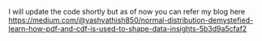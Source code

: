 I will update the code shortly but as of now you can refer my blog here https://medium.com/@yashyathish850/normal-distribution-demystefied-learn-how-pdf-and-cdf-is-used-to-shape-data-insights-5b3d9a5cfaf2

